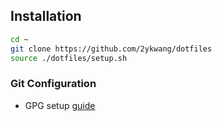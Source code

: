 
## Installation

```sh
cd ~
git clone https://github.com/2ykwang/dotfiles
source ./dotfiles/setup.sh
```

### Git Configuration

- GPG setup [guide](https://docs.github.com/ko/authentication/managing-commit-signature-verification/generating-a-new-gpg-key) 
